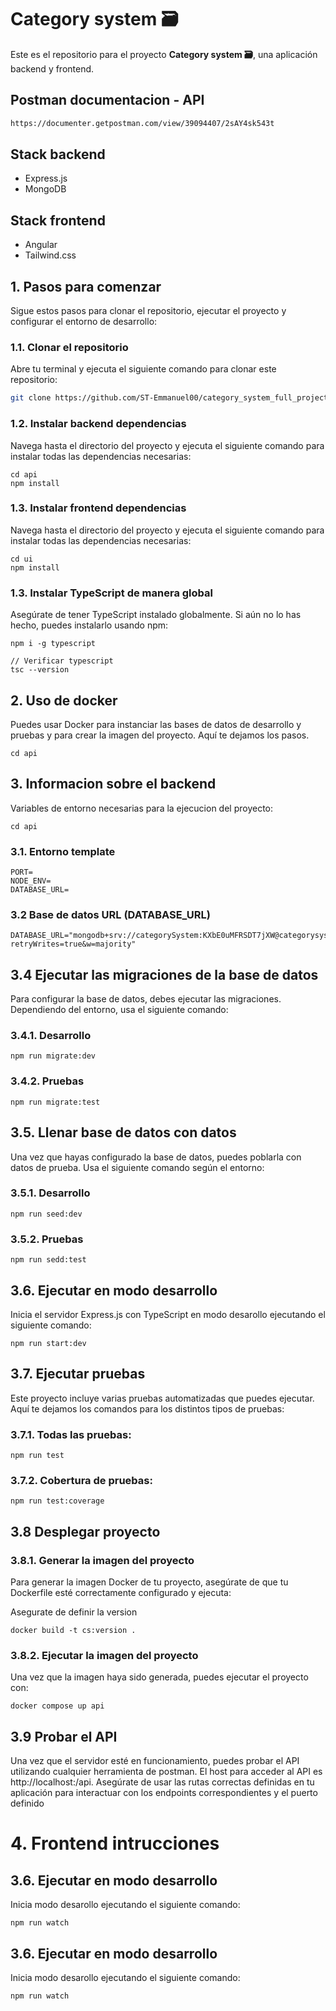 

# Category system 🗃️

Este es el repositorio para el proyecto **Category system 🗃️**, una aplicación backend y frontend.

## Postman documentacion - API

```bash
https://documenter.getpostman.com/view/39094407/2sAY4sk543t 
```

## Stack backend

- Express.js
- MongoDB

## Stack frontend

- Angular
- Tailwind.css

## 1. Pasos para comenzar

Sigue estos pasos para clonar el repositorio, ejecutar el proyecto y configurar el entorno de desarrollo:

### 1.1. Clonar el repositorio

Abre tu terminal y ejecuta el siguiente comando para clonar este repositorio:


```bash
git clone https://github.com/ST-Emmanuel00/category_system_full_project.git 
```

### 1.2. Instalar backend dependencias
Navega hasta el directorio del proyecto y ejecuta el siguiente comando para instalar todas las dependencias necesarias:

```
cd api
npm install
```

### 1.3. Instalar frontend dependencias
Navega hasta el directorio del proyecto y ejecuta el siguiente comando para instalar todas las dependencias necesarias:

```
cd ui
npm install
```

### 1.3. Instalar TypeScript de manera global
Asegúrate de tener TypeScript instalado globalmente. Si aún no lo has hecho, puedes instalarlo usando npm:

```
npm i -g typescript

// Verificar typescript
tsc --version
```

## 2. Uso de docker

Puedes usar Docker para instanciar las bases de datos de desarrollo y pruebas y para crear la imagen del proyecto. Aquí te dejamos los pasos.

```
cd api
```

## 3. Informacion sobre el backend

Variables de entorno necesarias para la ejecucion del proyecto:

```
cd api
```

### 3.1. Entorno template

```
PORT=
NODE_ENV=
DATABASE_URL=
```

### 3.2 Base de datos URL (DATABASE_URL)

```
DATABASE_URL="mongodb+srv://categorySystem:KXbE0uMFRSDT7jXW@categorysystem.86bue.mongodb.net/category_system?retryWrites=true&w=majority"
```

## 3.4 Ejecutar las migraciones de la base de datos

Para configurar la base de datos, debes ejecutar las migraciones. Dependiendo del entorno, usa el siguiente comando:

### 3.4.1. Desarrollo
```
npm run migrate:dev
```
### 3.4.2. Pruebas
```
npm run migrate:test
```
## 3.5. Llenar base de datos con datos

Una vez que hayas configurado la base de datos, puedes poblarla con datos de prueba. Usa el siguiente comando según el entorno:

### 3.5.1. Desarrollo
```
npm run seed:dev
```
### 3.5.2. Pruebas
```
npm run sedd:test
```

## 3.6. Ejecutar en modo desarrollo
Inicia el servidor Express.js con TypeScript en modo desarollo ejecutando el siguiente comando:

```
npm run start:dev
```

## 3.7. Ejecutar pruebas
Este proyecto incluye varias pruebas automatizadas que puedes ejecutar. Aquí te dejamos los comandos para los distintos tipos de pruebas:


### 3.7.1. Todas las pruebas:
```
npm run test
```
### 3.7.2. Cobertura de pruebas:
```
npm run test:coverage
```

## 3.8 Desplegar proyecto

### 3.8.1. Generar la imagen del proyecto

Para generar la imagen Docker de tu proyecto, asegúrate de que tu Dockerfile esté correctamente configurado y ejecuta:

Asegurate de definir la version

```
docker build -t cs:version .
```

### 3.8.2. Ejecutar la imagen del proyecto

Una vez que la imagen haya sido generada, puedes ejecutar el proyecto con:

```
docker compose up api
```

## 3.9 Probar el API
Una vez que el servidor esté en funcionamiento, puedes probar el API utilizando cualquier herramienta de postman. El host para acceder al API es http://localhost:<PORT>/api. Asegúrate de usar las rutas correctas definidas en tu aplicación para interactuar con los endpoints correspondientes y el puerto definido

# 4. Frontend intrucciones

## 3.6. Ejecutar en modo desarrollo
Inicia modo desarollo ejecutando el siguiente comando:

```
npm run watch
```

## 3.6. Ejecutar en modo desarrollo
Inicia modo desarollo ejecutando el siguiente comando:

```
npm run watch
```